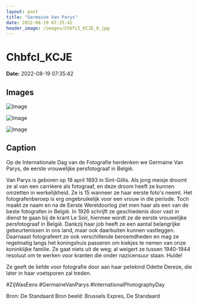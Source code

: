 ```yaml
---
layout: post
title: "Germaine Van Parys"
date: 2022-08-19 07:35:42
header_image: /images/ChbfcI_KCJE_0.jpg
---
```


# ChbfcI_KCJE

**Date:** 2022-08-19 07:35:42

## Images

![Image](/zij.was.eens/images/ChbfcI_KCJE_0.jpg)

![Image](/zij.was.eens/images/ChbfcI_KCJE_1.jpg)

![Image](/zij.was.eens/images/ChbfcI_KCJE_2.jpg)

## Caption

Op de Internationale Dag van de Fotografie herdenken we Germaine Van Parys, de eerste vrouwelijke persfotograaf in België. 

Van Parys is geboren op 18 april 1893 in Sint-Gillis. Als jong meisje droomt ze al van een carrièere als fotograaf, en deze droom heeft ze kunnen omzetten in werkelijkheid. Ze is 15 wanneer ze haar eerste foto's neemt. Het fotografenberoep is erg ongebruikelijk voor een vrouw in die periode. Toch maakt ze naam en na de Eerste Wereldoorlog ziet men haar als een van de beste fotografen in België. In 1926 schrijft ze geschiedenis door vast in dienst te gaan bij de krant Le Soir, hiermee wordt ze de eerste vrouwelijke persfotograaf in België. Dankzij haar job heeft ze een aantal belangrijke gebeurtenissen in ons land, maar ook daarbuiten kunnen vastleggen. Daarnaast fotografeert ze ook verschillende beroemdheden en mag ze regelmatig langs het koningshuis passeren om kiekjes te nemen van onze koninklijke familie. Ze gaat niets uit de weg; al weigert ze tussen 1940-1944 resoluut om te werken voor kranten die onder nazicensuur staan. Hulde! 

Ze geeft de liefde voor fotografie door aan haar petekind Odette Dereze, die later in haar voetsporen zal treden. 

#ZijWasEens #GermaineVanParys #InternationalPhotographyDay 

Bron: De Standaard
Bron beeld: Brussels Expres, De Standaard

